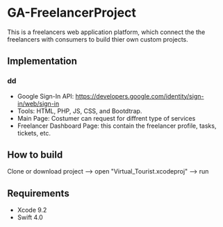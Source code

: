 # GA-FreelancerProject
This is a freelancers web application platform, which connect the the freelancers with consumers to build thier own custom projects.

## Implementation
### dd
- Google Sign-In API: https://developers.google.com/identity/sign-in/web/sign-in
- Tools: HTML, PHP, JS, CSS, and Bootdtrap.
- Main Page: Costumer can request for diffrent type of services
- Freelancer Dashboard Page: this contain the freelancer profile, tasks, tickets, etc.  

## How to build
Clone or download project --> open "Virtual_Tourist.xcodeproj" --> run 

## Requirements
- Xcode 9.2
- Swift 4.0
